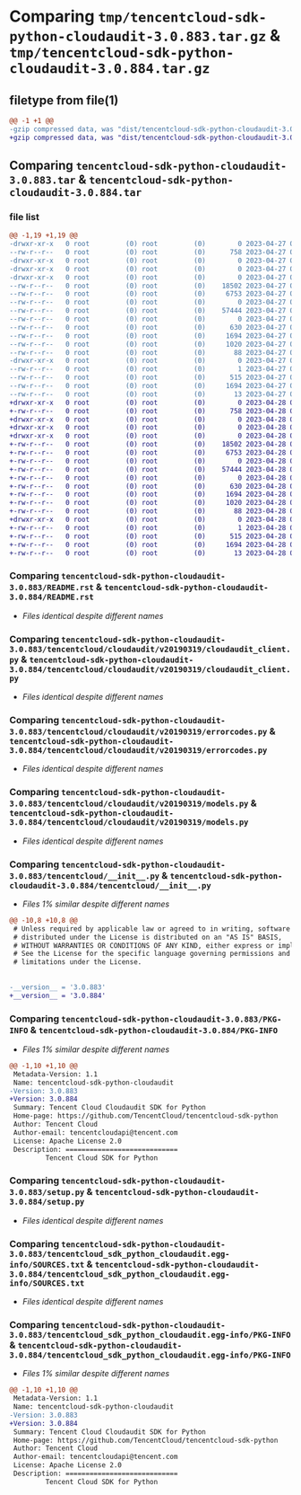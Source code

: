 # Comparing `tmp/tencentcloud-sdk-python-cloudaudit-3.0.883.tar.gz` & `tmp/tencentcloud-sdk-python-cloudaudit-3.0.884.tar.gz`

## filetype from file(1)

```diff
@@ -1 +1 @@
-gzip compressed data, was "dist/tencentcloud-sdk-python-cloudaudit-3.0.883.tar", last modified: Thu Apr 27 00:22:14 2023, max compression
+gzip compressed data, was "dist/tencentcloud-sdk-python-cloudaudit-3.0.884.tar", last modified: Fri Apr 28 02:09:12 2023, max compression
```

## Comparing `tencentcloud-sdk-python-cloudaudit-3.0.883.tar` & `tencentcloud-sdk-python-cloudaudit-3.0.884.tar`

### file list

```diff
@@ -1,19 +1,19 @@
-drwxr-xr-x   0 root         (0) root         (0)        0 2023-04-27 00:22:14.000000 tencentcloud-sdk-python-cloudaudit-3.0.883/
--rw-r--r--   0 root         (0) root         (0)      758 2023-04-27 00:22:14.000000 tencentcloud-sdk-python-cloudaudit-3.0.883/README.rst
-drwxr-xr-x   0 root         (0) root         (0)        0 2023-04-27 00:22:14.000000 tencentcloud-sdk-python-cloudaudit-3.0.883/tencentcloud/
-drwxr-xr-x   0 root         (0) root         (0)        0 2023-04-27 00:22:14.000000 tencentcloud-sdk-python-cloudaudit-3.0.883/tencentcloud/cloudaudit/
-drwxr-xr-x   0 root         (0) root         (0)        0 2023-04-27 00:22:14.000000 tencentcloud-sdk-python-cloudaudit-3.0.883/tencentcloud/cloudaudit/v20190319/
--rw-r--r--   0 root         (0) root         (0)    18502 2023-04-27 00:22:14.000000 tencentcloud-sdk-python-cloudaudit-3.0.883/tencentcloud/cloudaudit/v20190319/cloudaudit_client.py
--rw-r--r--   0 root         (0) root         (0)     6753 2023-04-27 00:22:14.000000 tencentcloud-sdk-python-cloudaudit-3.0.883/tencentcloud/cloudaudit/v20190319/errorcodes.py
--rw-r--r--   0 root         (0) root         (0)        0 2023-04-27 00:22:14.000000 tencentcloud-sdk-python-cloudaudit-3.0.883/tencentcloud/cloudaudit/v20190319/__init__.py
--rw-r--r--   0 root         (0) root         (0)    57444 2023-04-27 00:22:14.000000 tencentcloud-sdk-python-cloudaudit-3.0.883/tencentcloud/cloudaudit/v20190319/models.py
--rw-r--r--   0 root         (0) root         (0)        0 2023-04-27 00:22:14.000000 tencentcloud-sdk-python-cloudaudit-3.0.883/tencentcloud/cloudaudit/__init__.py
--rw-r--r--   0 root         (0) root         (0)      630 2023-04-27 00:22:14.000000 tencentcloud-sdk-python-cloudaudit-3.0.883/tencentcloud/__init__.py
--rw-r--r--   0 root         (0) root         (0)     1694 2023-04-27 00:22:14.000000 tencentcloud-sdk-python-cloudaudit-3.0.883/PKG-INFO
--rw-r--r--   0 root         (0) root         (0)     1020 2023-04-27 00:22:14.000000 tencentcloud-sdk-python-cloudaudit-3.0.883/setup.py
--rw-r--r--   0 root         (0) root         (0)       88 2023-04-27 00:22:14.000000 tencentcloud-sdk-python-cloudaudit-3.0.883/setup.cfg
-drwxr-xr-x   0 root         (0) root         (0)        0 2023-04-27 00:22:14.000000 tencentcloud-sdk-python-cloudaudit-3.0.883/tencentcloud_sdk_python_cloudaudit.egg-info/
--rw-r--r--   0 root         (0) root         (0)        1 2023-04-27 00:22:14.000000 tencentcloud-sdk-python-cloudaudit-3.0.883/tencentcloud_sdk_python_cloudaudit.egg-info/dependency_links.txt
--rw-r--r--   0 root         (0) root         (0)      515 2023-04-27 00:22:14.000000 tencentcloud-sdk-python-cloudaudit-3.0.883/tencentcloud_sdk_python_cloudaudit.egg-info/SOURCES.txt
--rw-r--r--   0 root         (0) root         (0)     1694 2023-04-27 00:22:14.000000 tencentcloud-sdk-python-cloudaudit-3.0.883/tencentcloud_sdk_python_cloudaudit.egg-info/PKG-INFO
--rw-r--r--   0 root         (0) root         (0)       13 2023-04-27 00:22:14.000000 tencentcloud-sdk-python-cloudaudit-3.0.883/tencentcloud_sdk_python_cloudaudit.egg-info/top_level.txt
+drwxr-xr-x   0 root         (0) root         (0)        0 2023-04-28 02:09:12.000000 tencentcloud-sdk-python-cloudaudit-3.0.884/
+-rw-r--r--   0 root         (0) root         (0)      758 2023-04-28 02:09:12.000000 tencentcloud-sdk-python-cloudaudit-3.0.884/README.rst
+drwxr-xr-x   0 root         (0) root         (0)        0 2023-04-28 02:09:12.000000 tencentcloud-sdk-python-cloudaudit-3.0.884/tencentcloud/
+drwxr-xr-x   0 root         (0) root         (0)        0 2023-04-28 02:09:12.000000 tencentcloud-sdk-python-cloudaudit-3.0.884/tencentcloud/cloudaudit/
+drwxr-xr-x   0 root         (0) root         (0)        0 2023-04-28 02:09:12.000000 tencentcloud-sdk-python-cloudaudit-3.0.884/tencentcloud/cloudaudit/v20190319/
+-rw-r--r--   0 root         (0) root         (0)    18502 2023-04-28 02:09:12.000000 tencentcloud-sdk-python-cloudaudit-3.0.884/tencentcloud/cloudaudit/v20190319/cloudaudit_client.py
+-rw-r--r--   0 root         (0) root         (0)     6753 2023-04-28 02:09:12.000000 tencentcloud-sdk-python-cloudaudit-3.0.884/tencentcloud/cloudaudit/v20190319/errorcodes.py
+-rw-r--r--   0 root         (0) root         (0)        0 2023-04-28 02:09:12.000000 tencentcloud-sdk-python-cloudaudit-3.0.884/tencentcloud/cloudaudit/v20190319/__init__.py
+-rw-r--r--   0 root         (0) root         (0)    57444 2023-04-28 02:09:12.000000 tencentcloud-sdk-python-cloudaudit-3.0.884/tencentcloud/cloudaudit/v20190319/models.py
+-rw-r--r--   0 root         (0) root         (0)        0 2023-04-28 02:09:12.000000 tencentcloud-sdk-python-cloudaudit-3.0.884/tencentcloud/cloudaudit/__init__.py
+-rw-r--r--   0 root         (0) root         (0)      630 2023-04-28 02:09:12.000000 tencentcloud-sdk-python-cloudaudit-3.0.884/tencentcloud/__init__.py
+-rw-r--r--   0 root         (0) root         (0)     1694 2023-04-28 02:09:12.000000 tencentcloud-sdk-python-cloudaudit-3.0.884/PKG-INFO
+-rw-r--r--   0 root         (0) root         (0)     1020 2023-04-28 02:09:12.000000 tencentcloud-sdk-python-cloudaudit-3.0.884/setup.py
+-rw-r--r--   0 root         (0) root         (0)       88 2023-04-28 02:09:12.000000 tencentcloud-sdk-python-cloudaudit-3.0.884/setup.cfg
+drwxr-xr-x   0 root         (0) root         (0)        0 2023-04-28 02:09:12.000000 tencentcloud-sdk-python-cloudaudit-3.0.884/tencentcloud_sdk_python_cloudaudit.egg-info/
+-rw-r--r--   0 root         (0) root         (0)        1 2023-04-28 02:09:12.000000 tencentcloud-sdk-python-cloudaudit-3.0.884/tencentcloud_sdk_python_cloudaudit.egg-info/dependency_links.txt
+-rw-r--r--   0 root         (0) root         (0)      515 2023-04-28 02:09:12.000000 tencentcloud-sdk-python-cloudaudit-3.0.884/tencentcloud_sdk_python_cloudaudit.egg-info/SOURCES.txt
+-rw-r--r--   0 root         (0) root         (0)     1694 2023-04-28 02:09:12.000000 tencentcloud-sdk-python-cloudaudit-3.0.884/tencentcloud_sdk_python_cloudaudit.egg-info/PKG-INFO
+-rw-r--r--   0 root         (0) root         (0)       13 2023-04-28 02:09:12.000000 tencentcloud-sdk-python-cloudaudit-3.0.884/tencentcloud_sdk_python_cloudaudit.egg-info/top_level.txt
```

### Comparing `tencentcloud-sdk-python-cloudaudit-3.0.883/README.rst` & `tencentcloud-sdk-python-cloudaudit-3.0.884/README.rst`

 * *Files identical despite different names*

### Comparing `tencentcloud-sdk-python-cloudaudit-3.0.883/tencentcloud/cloudaudit/v20190319/cloudaudit_client.py` & `tencentcloud-sdk-python-cloudaudit-3.0.884/tencentcloud/cloudaudit/v20190319/cloudaudit_client.py`

 * *Files identical despite different names*

### Comparing `tencentcloud-sdk-python-cloudaudit-3.0.883/tencentcloud/cloudaudit/v20190319/errorcodes.py` & `tencentcloud-sdk-python-cloudaudit-3.0.884/tencentcloud/cloudaudit/v20190319/errorcodes.py`

 * *Files identical despite different names*

### Comparing `tencentcloud-sdk-python-cloudaudit-3.0.883/tencentcloud/cloudaudit/v20190319/models.py` & `tencentcloud-sdk-python-cloudaudit-3.0.884/tencentcloud/cloudaudit/v20190319/models.py`

 * *Files identical despite different names*

### Comparing `tencentcloud-sdk-python-cloudaudit-3.0.883/tencentcloud/__init__.py` & `tencentcloud-sdk-python-cloudaudit-3.0.884/tencentcloud/__init__.py`

 * *Files 1% similar despite different names*

```diff
@@ -10,8 +10,8 @@
 # Unless required by applicable law or agreed to in writing, software
 # distributed under the License is distributed on an "AS IS" BASIS,
 # WITHOUT WARRANTIES OR CONDITIONS OF ANY KIND, either express or implied.
 # See the License for the specific language governing permissions and
 # limitations under the License.
 
 
-__version__ = '3.0.883'
+__version__ = '3.0.884'
```

### Comparing `tencentcloud-sdk-python-cloudaudit-3.0.883/PKG-INFO` & `tencentcloud-sdk-python-cloudaudit-3.0.884/PKG-INFO`

 * *Files 1% similar despite different names*

```diff
@@ -1,10 +1,10 @@
 Metadata-Version: 1.1
 Name: tencentcloud-sdk-python-cloudaudit
-Version: 3.0.883
+Version: 3.0.884
 Summary: Tencent Cloud Cloudaudit SDK for Python
 Home-page: https://github.com/TencentCloud/tencentcloud-sdk-python
 Author: Tencent Cloud
 Author-email: tencentcloudapi@tencent.com
 License: Apache License 2.0
 Description: ============================
         Tencent Cloud SDK for Python
```

### Comparing `tencentcloud-sdk-python-cloudaudit-3.0.883/setup.py` & `tencentcloud-sdk-python-cloudaudit-3.0.884/setup.py`

 * *Files identical despite different names*

### Comparing `tencentcloud-sdk-python-cloudaudit-3.0.883/tencentcloud_sdk_python_cloudaudit.egg-info/SOURCES.txt` & `tencentcloud-sdk-python-cloudaudit-3.0.884/tencentcloud_sdk_python_cloudaudit.egg-info/SOURCES.txt`

 * *Files identical despite different names*

### Comparing `tencentcloud-sdk-python-cloudaudit-3.0.883/tencentcloud_sdk_python_cloudaudit.egg-info/PKG-INFO` & `tencentcloud-sdk-python-cloudaudit-3.0.884/tencentcloud_sdk_python_cloudaudit.egg-info/PKG-INFO`

 * *Files 1% similar despite different names*

```diff
@@ -1,10 +1,10 @@
 Metadata-Version: 1.1
 Name: tencentcloud-sdk-python-cloudaudit
-Version: 3.0.883
+Version: 3.0.884
 Summary: Tencent Cloud Cloudaudit SDK for Python
 Home-page: https://github.com/TencentCloud/tencentcloud-sdk-python
 Author: Tencent Cloud
 Author-email: tencentcloudapi@tencent.com
 License: Apache License 2.0
 Description: ============================
         Tencent Cloud SDK for Python
```

